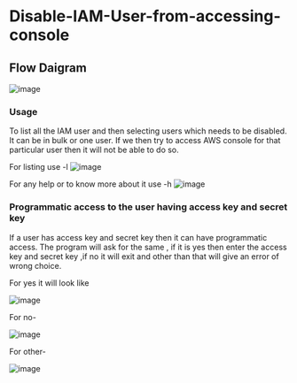 # Disable-IAM-User-from-accessing-console
## Flow Daigram 
![image](https://user-images.githubusercontent.com/63298380/126997173-a3b64b65-345a-42a0-a67a-25acefee652d.png)
### Usage
To list all the IAM user and then selecting users which needs to be disabled. It can be in bulk or one user. If we then try to access AWS console for that particular user then it will not be able to do so.

For listing use -l
![image](https://user-images.githubusercontent.com/63298380/126998632-7ebddd33-307d-41a5-b925-4991d9f83f30.png)

For any help or to know more about it use -h
![image](https://user-images.githubusercontent.com/63298380/126998785-a1f81446-9066-4263-b36a-aa1eb288a8bc.png)

### Programmatic access to the user having access key and secret key

If  a user has access key and secret key then it can have programmatic access.
The program will ask for the same , if it is yes then enter the access key and secret key ,if no it will exit and other than that will give an error of wrong choice.

For yes it will look like

![image](https://user-images.githubusercontent.com/63298380/126998997-bb96925f-7937-4704-8ba0-a57e5e4d2efa.png)
 
 For no-
 
 ![image](https://user-images.githubusercontent.com/63298380/126999281-41e4d0b6-0e28-4fc6-8fe8-2b055c83c03b.png)

For other-

![image](https://user-images.githubusercontent.com/63298380/126999353-74b6762a-24cf-4e76-b363-0eb967c992e0.png)









